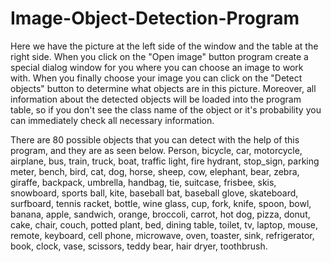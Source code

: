# Image-Object-Detection-Program

Here we have the picture at the left side of the window and the table at the right side.
When you click on the "Open image" button program create a special dialog window for you
where you can choose an image to work with. When you finally choose your image you can
click on the "Detect objects" button to determine what objects are in this picture.
Moreover, all information about the detected objects will be loaded into the program table,
so if you don't see the class name of the object or it's probability you can immediately check all necessary information.

There are 80 possible objects that you can detect with the help of this program, and they are as seen below.
Person, bicycle, car, motorcycle, airplane, bus, train, truck, boat, traffic light,
fire hydrant, stop_sign, parking meter, bench, bird, cat, dog, horse, sheep,
cow, elephant, bear, zebra, giraffe, backpack, umbrella, handbag, tie, suitcase, frisbee,
skis, snowboard, sports ball, kite, baseball bat, baseball glove, skateboard, surfboard, tennis racket,
bottle, wine glass, cup, fork, knife, spoon, bowl, banana, apple, sandwich, orange,
broccoli, carrot, hot dog, pizza, donut, cake, chair, couch, potted plant, bed,
dining table, toilet, tv, laptop, mouse, remote, keyboard, cell phone, microwave,
oven, toaster, sink, refrigerator, book, clock, vase, scissors, teddy bear, hair dryer, toothbrush.
